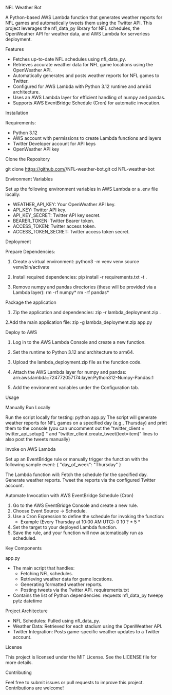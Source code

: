 NFL Weather Bot

A Python-based AWS Lambda function that generates weather reports for NFL games and automatically tweets them using the Twitter API. This project leverages the nfl_data_py library for NFL schedules, the OpenWeather API for weather data, and AWS Lambda for serverless deployment.

Features

- Fetches up-to-date NFL schedules using nfl_data_py.
- Retrieves accurate weather data for NFL game locations using the OpenWeather API.
- Automatically generates and posts weather reports for NFL games to Twitter.
- Configured for AWS Lambda with Python 3.12 runtime and arm64 architecture.
- Uses an AWS Lambda layer for efficient handling of numpy and pandas.
- Supports AWS EventBridge Schedule (Cron) for automatic invocation.

Installation

Requirements:
- Python 3.12
- AWS account with permissions to create Lambda functions and layers
- Twitter Developer account for API keys
- OpenWeather API key

Clone the Repository

git clone https://github.com/<your-username>/NFL-weather-bot.git
cd NFL-weather-bot

Environment Variables

Set up the following environment variables in AWS Lambda or a .env file locally:

- WEATHER_API_KEY: Your OpenWeather API key.
- API_KEY: Twitter API key.
- API_KEY_SECRET: Twitter API key secret.
- BEARER_TOKEN: Twitter Bearer token.
- ACCESS_TOKEN: Twitter access token.
- ACCESS_TOKEN_SECRET: Twitter access token secret.

Deployment

Prepare Dependencies:

1. Create a virtual environment:
   python3 -m venv venv
   source venv/bin/activate

2. Install required dependencies:
   pip install -r requirements.txt -t .
   
3. Remove numpy and pandas directories (these will be provided via a Lambda layer):
   rm -rf numpy*
   rm -rf pandas*
   
Package the application

1. Zip the application and dependencies:
   zip -r lambda_deployment.zip .
   
2.Add the main application file:
   zip -g lambda_deployment.zip app.py

Deploy to AWS

1. Log in to the AWS Lambda Console and create a new function.
   
2. Set the runtime to Python 3.12 and architecture to arm64.
 
3. Upload the lambda_deployment.zip file as the function code.
   
4. Attach the AWS Lambda layer for numpy and pandas:
   arn:aws:lambda:<region>:724772057174:layer:Python312-Numpy-Pandas:1

5. Add the environment variables under the Configuration tab.

Usage

Manually Run Locally

Run the script locally for testing:
python app.py
The script will generate weather reports for NFL games on a specified day (e.g., Thursday) and print them to the console (you can uncomment out the "twitter_client = twitter_api_setup()
" and "twitter_client.create_tweet(text=item)" lines to also post the tweets manually)

Invoke on AWS Lambda

Set up an EventBridge rule or manually trigger the function with the following sample event:
{
  "day_of_week": "Thursday"
}

The Lambda function will:
Fetch the schedule for the specified day.
Generate weather reports.
Tweet the reports via the configured Twitter account.

Automate Invocation with AWS EventBridge Schedule (Cron)
1. Go to the AWS EventBridge Console and create a new rule.
2. Choose Event Source → Schedule.
3. Use a Cron Expression to define the schedule for invoking the function:
   - Example (Every Thursday at 10:00 AM UTC):
    0 10 ? * 5 *
4. Set the target to your deployed Lambda function.
5. Save the rule, and your function will now automatically run as scheduled.

Key Components

app.py
- The main script that handles:
  - Fetching NFL schedules.
  - Retrieving weather data for game locations.
  - Generating formatted weather reports.
  - Posting tweets via the Twitter API.
requirements.txt
- Contains the list of Python dependencies:
  requests
  nfl_data_py
  tweepy
  pytz
  datetime

Project Architecture

- NFL Schedules: Pulled using nfl_data_py.
- Weather Data: Retrieved for each stadium using the OpenWeather API.
- Twitter Integration: Posts game-specific weather updates to a Twitter account.

License

This project is licensed under the MIT License. See the LICENSE file for more details.

Contributing

Feel free to submit issues or pull requests to improve this project. Contributions are welcome!
